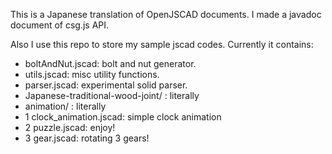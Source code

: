 This is a Japanese translation of OpenJSCAD documents.
I made a javadoc document of csg.js API.

Also I use this repo to store my sample jscad codes.
Currently it contains:
- boltAndNut.jscad: bolt and nut generator.
- utils.jscad: misc utility functions.
- parser.jscad: experimental solid parser.
- Japanese-traditional-wood-joint/ : literally
- animation/ : literally
- 1 clock_animation.jscad: simple clock animation
- 2 puzzle.jscad: enjoy!
- 3 gear.jscad: rotating 3 gears!

